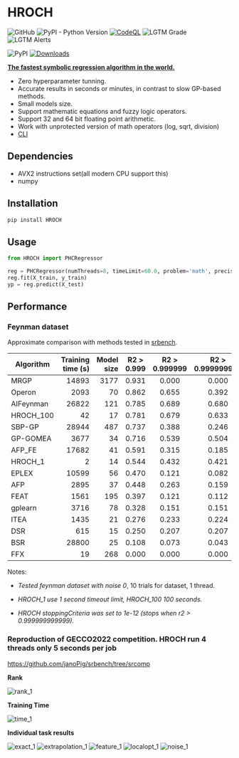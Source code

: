 # HROCH  

![GitHub](https://img.shields.io/github/license/janoPig/HROCH) ![PyPI - Python Version](https://img.shields.io/pypi/pyversions/HROCH) [![CodeQL](https://github.com/janoPig/HROCH/actions/workflows/codeql-analysis.yml/badge.svg?branch=main)](https://github.com/janoPig/HROCH/actions/workflows/codeql-analysis.yml) ![LGTM Grade](https://img.shields.io/lgtm/grade/python/github/janoPig/HROCH) ![LGTM Alerts](https://img.shields.io/lgtm/alerts/github/janoPig/HROCH)

![PyPI](https://img.shields.io/pypi/v/HROCH) [![Downloads](https://pepy.tech/badge/hroch)](https://pepy.tech/project/hroch)

**[The fastest symbolic regression algorithm in the world.](#performance)**

- Zero hyperparameter tunning.
- Accurate results in seconds or minutes, in contrast to slow GP-based methods.
- Small models size.
- Support mathematic equations and fuzzy logic operators.
- Support 32 and 64 bit floating point arithmetic.
- Work with unprotected version of math operators (log, sqrt, division)
- [CLI](README_CLI.md)

## Dependencies

- AVX2 instructions set(all modern CPU support this)
- numpy

## Installation

```sh
pip install HROCH
```

## Usage

```python
from HROCH import PHCRegressor

reg = PHCRegressor(numThreads=8, timeLimit=60.0, problem='math', precision='f64')
reg.fit(X_train, y_train)
yp = reg.predict(X_test)
```

## Performance

### Feynman dataset

Approximate comparison with methods tested in [srbench](https://cavalab.org/srbench/results/#results-for-ground-truth-problems).

|Algorithm|Training time (s)|Model size|R2 > 0.999|R2 > 0.999999|R2 > 0.999999999|R2 mean          |
|---------|----------------:|---------:|:--------:|:-----------:|:--------------:|:---------------:|
|MRGP     |14893            |3177      |0.931     |0.000        |0.000           |0.998853549755939|
|Operon   |2093             |70        |0.862     |0.655        |0.392           |0.990832974928022|
|AIFeynman|26822            |121       |0.785     |0.689        |0.680           |0.923670858619585|
|HROCH_100|42               |17        |0.781     |0.679        |0.633           |0.988862822072670|
|SBP-GP   |28944            |487       |0.737     |0.388        |0.246           |0.994645420032544|
|GP-GOMEA |3677             |34        |0.716     |0.539        |0.504           |0.996850949284431|
|AFP_FE   |17682            |41        |0.591     |0.315        |0.185           |0.985876419645066|
|HROCH_1  |2                |14        |0.544     |0.432        |0.421           |0.911182785072874|
|EPLEX    |10599            |56        |0.470     |0.121        |0.082           |0.991763792716299|
|AFP      |2895             |37        |0.448     |0.263        |0.159           |0.968488776363814|
|FEAT     |1561             |195       |0.397     |0.121        |0.112           |0.932465581448533|
|gplearn  |3716             |78        |0.328     |0.151        |0.151           |0.901020570640627|
|ITEA     |1435             |21        |0.276     |0.233        |0.224           |0.911713461958873|
|DSR      |615              |15        |0.250     |0.207        |0.207           |0.875784840006460|
|BSR      |28800            |25        |0.108     |0.073        |0.043           |0.693995349495648|
|FFX      |19               |268       |0.000     |0.000        |0.000           |0.908164756903951|

Notes:

- *Tested feynman dataset with noise 0*, 10 trials for dataset, 1 thread.

- *HROCH_1 use 1 second timeout limit, HROCH_100 100 seconds.*

- *HROCH stoppingCriteria was set to 1e-12 (stops when r2 > 0.999999999999).*

### Reproduction of GECCO2022 competition. HROCH run 4 threads only 5 seconds per job

<https://github.com/janoPig/srbench/tree/srcomp>

**Rank**

![rank_1](https://user-images.githubusercontent.com/75015989/188947889-d609361e-ccb8-4478-8b8d-63080d01fc54.png)

**Training Time**

![time_1](https://user-images.githubusercontent.com/75015989/188948000-3d6a55f5-9ef5-42dc-9d84-a46a175b72ae.png)

**Individual task results**

![exact_1](https://user-images.githubusercontent.com/75015989/188952664-082ba4b6-a9e1-4cd5-a7df-9205953b1c97.png)
![extrapolation_1](https://user-images.githubusercontent.com/75015989/188952899-c32005d0-8409-4aaa-a137-3d77f96346dc.png)
![feature_1](https://user-images.githubusercontent.com/75015989/188953040-00d40a47-d4a6-4703-bc1f-9f11e2f3c337.png)
![localopt_1](https://user-images.githubusercontent.com/75015989/188953060-346ed0a8-e0d8-46f8-8dbe-0d2cb18d967d.png)
![noise_1](https://user-images.githubusercontent.com/75015989/188953075-a2735263-42ec-4852-9177-fb7a894a89a4.png)
